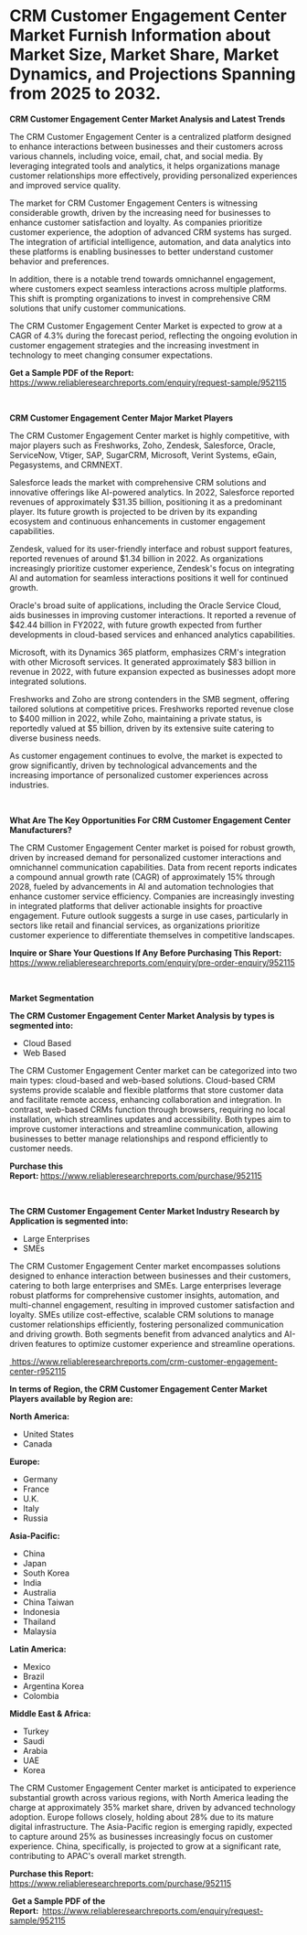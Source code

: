 <p><h1>CRM Customer Engagement Center Market Furnish Information about Market Size, Market Share, Market Dynamics, and Projections Spanning from 2025 to 2032.</h1></p><p><strong>CRM Customer Engagement Center Market Analysis and Latest Trends</strong></p>
<p><p>The CRM Customer Engagement Center is a centralized platform designed to enhance interactions between businesses and their customers across various channels, including voice, email, chat, and social media. By leveraging integrated tools and analytics, it helps organizations manage customer relationships more effectively, providing personalized experiences and improved service quality. </p><p>The market for CRM Customer Engagement Centers is witnessing considerable growth, driven by the increasing need for businesses to enhance customer satisfaction and loyalty. As companies prioritize customer experience, the adoption of advanced CRM systems has surged. The integration of artificial intelligence, automation, and data analytics into these platforms is enabling businesses to better understand customer behavior and preferences.</p><p>In addition, there is a notable trend towards omnichannel engagement, where customers expect seamless interactions across multiple platforms. This shift is prompting organizations to invest in comprehensive CRM solutions that unify customer communications.</p><p>The CRM Customer Engagement Center Market is expected to grow at a CAGR of 4.3% during the forecast period, reflecting the ongoing evolution in customer engagement strategies and the increasing investment in technology to meet changing consumer expectations.</p></p>
<p><strong>Get a Sample PDF of the Report:&nbsp;</strong> <a href="https://www.reliableresearchreports.com/enquiry/request-sample/952115?utm_campaign=3345&utm_medium=2&utm_source=Github&utm_content=ia&utm_term=17042025&utm_id=crm-customer-engagement-center">https://www.reliableresearchreports.com/enquiry/request-sample/952115</a></p>
<p>&nbsp;</p>
<p><strong>CRM Customer Engagement Center Major Market Players</strong></p>
<p><p>The CRM Customer Engagement Center market is highly competitive, with major players such as Freshworks, Zoho, Zendesk, Salesforce, Oracle, ServiceNow, Vtiger, SAP, SugarCRM, Microsoft, Verint Systems, eGain, Pegasystems, and CRMNEXT. </p><p>Salesforce leads the market with comprehensive CRM solutions and innovative offerings like AI-powered analytics. In 2022, Salesforce reported revenues of approximately $31.35 billion, positioning it as a predominant player. Its future growth is projected to be driven by its expanding ecosystem and continuous enhancements in customer engagement capabilities.</p><p>Zendesk, valued for its user-friendly interface and robust support features, reported revenues of around $1.34 billion in 2022. As organizations increasingly prioritize customer experience, Zendesk's focus on integrating AI and automation for seamless interactions positions it well for continued growth.</p><p>Oracle's broad suite of applications, including the Oracle Service Cloud, aids businesses in improving customer interactions. It reported a revenue of $42.44 billion in FY2022, with future growth expected from further developments in cloud-based services and enhanced analytics capabilities.</p><p>Microsoft, with its Dynamics 365 platform, emphasizes CRM's integration with other Microsoft services. It generated approximately $83 billion in revenue in 2022, with future expansion expected as businesses adopt more integrated solutions.</p><p>Freshworks and Zoho are strong contenders in the SMB segment, offering tailored solutions at competitive prices. Freshworks reported revenue close to $400 million in 2022, while Zoho, maintaining a private status, is reportedly valued at $5 billion, driven by its extensive suite catering to diverse business needs.</p><p>As customer engagement continues to evolve, the market is expected to grow significantly, driven by technological advancements and the increasing importance of personalized customer experiences across industries.</p></p>
<p>&nbsp;</p>
<p><strong>What Are The Key Opportunities For CRM Customer Engagement Center Manufacturers?</strong></p>
<p><p>The CRM Customer Engagement Center market is poised for robust growth, driven by increased demand for personalized customer interactions and omnichannel communication capabilities. Data from recent reports indicates a compound annual growth rate (CAGR) of approximately 15% through 2028, fueled by advancements in AI and automation technologies that enhance customer service efficiency. Companies are increasingly investing in integrated platforms that deliver actionable insights for proactive engagement. Future outlook suggests a surge in use cases, particularly in sectors like retail and financial services, as organizations prioritize customer experience to differentiate themselves in competitive landscapes.</p></p>
<p><strong>Inquire or Share Your Questions If Any Before Purchasing This Report:</strong> <a href="https://www.reliableresearchreports.com/enquiry/pre-order-enquiry/952115?utm_campaign=3345&utm_medium=2&utm_source=Github&utm_content=ia&utm_term=17042025&utm_id=crm-customer-engagement-center">https://www.reliableresearchreports.com/enquiry/pre-order-enquiry/952115</a></p>
<p>&nbsp;</p>
<p><strong>Market Segmentation</strong></p>
<p><strong>The CRM Customer Engagement Center Market Analysis by types is segmented into:</strong></p>
<p><ul><li>Cloud Based</li><li>Web Based</li></ul></p>
<p><p>The CRM Customer Engagement Center market can be categorized into two main types: cloud-based and web-based solutions. Cloud-based CRM systems provide scalable and flexible platforms that store customer data and facilitate remote access, enhancing collaboration and integration. In contrast, web-based CRMs function through browsers, requiring no local installation, which streamlines updates and accessibility. Both types aim to improve customer interactions and streamline communication, allowing businesses to better manage relationships and respond efficiently to customer needs.</p></p>
<p><strong>Purchase this Report:&nbsp;</strong><a href="https://www.reliableresearchreports.com/purchase/952115?utm_campaign=3345&utm_medium=2&utm_source=Github&utm_content=ia&utm_term=17042025&utm_id=crm-customer-engagement-center">https://www.reliableresearchreports.com/purchase/952115</a></p>
<p>&nbsp;</p>
<p><strong>The CRM Customer Engagement Center Market Industry Research by Application is segmented into:</strong></p>
<p><ul><li>Large Enterprises</li><li>SMEs</li></ul></p>
<p><p>The CRM Customer Engagement Center market encompasses solutions designed to enhance interaction between businesses and their customers, catering to both large enterprises and SMEs. Large enterprises leverage robust platforms for comprehensive customer insights, automation, and multi-channel engagement, resulting in improved customer satisfaction and loyalty. SMEs utilize cost-effective, scalable CRM solutions to manage customer relationships efficiently, fostering personalized communication and driving growth. Both segments benefit from advanced analytics and AI-driven features to optimize customer experience and streamline operations.</p></p>
<p><a href="https://www.reliableresearchreports.com/crm-customer-engagement-center-r952115?utm_campaign=3345&utm_medium=2&utm_source=Github&utm_content=ia&utm_term=17042025&utm_id=crm-customer-engagement-center">&nbsp;https://www.reliableresearchreports.com/crm-customer-engagement-center-r952115</a></p>
<p><strong>In terms of Region, the CRM Customer Engagement Center Market Players available by Region are:</strong></p>
<p>
    <p> <strong> North America: </strong>
        <ul>
            <li>United States</li>
            <li>Canada</li>
        </ul>
        </p> 
    <p> <strong> Europe: </strong>
        <ul>
            <li>Germany</li>
            <li>France</li>
            <li>U.K.</li>
            <li>Italy</li>
            <li>Russia</li>
        </ul>
        </p> 
    <p> <strong> Asia-Pacific: </strong>
        <ul>
            <li>China</li>
            <li>Japan</li>
            <li>South Korea</li>
            <li>India</li>
            <li>Australia</li>
            <li>China Taiwan</li>
            <li>Indonesia</li>
            <li>Thailand</li>
            <li>Malaysia</li>
        </ul>
        </p> 
    <p> <strong> Latin America: </strong>
        <ul>
            <li>Mexico</li>
            <li>Brazil</li>
            <li>Argentina Korea</li>
            <li>Colombia</li>
        </ul>
        </p> 
    <p> <strong> Middle East & Africa: </strong>
        <ul>
            <li>Turkey</li>
            <li>Saudi</li>
            <li>Arabia</li>
            <li>UAE</li>
            <li>Korea</li>
        </ul>
    </p>
    </p>
<p><p>The CRM Customer Engagement Center market is anticipated to experience substantial growth across various regions, with North America leading the charge at approximately 35% market share, driven by advanced technology adoption. Europe follows closely, holding about 28% due to its mature digital infrastructure. The Asia-Pacific region is emerging rapidly, expected to capture around 25% as businesses increasingly focus on customer experience. China, specifically, is projected to grow at a significant rate, contributing to APAC's overall market strength.</p></p>
<p><strong>Purchase this Report: </strong><a href="https://www.reliableresearchreports.com/purchase/952115?utm_campaign=3345&utm_medium=2&utm_source=Github&utm_content=ia&utm_term=17042025&utm_id=crm-customer-engagement-center">https://www.reliableresearchreports.com/purchase/952115</a></p>
<p>&nbsp;<strong>Get a Sample PDF of the Report:&nbsp;&nbsp;</strong><a href="https://www.reliableresearchreports.com/enquiry/request-sample/952115?utm_campaign=3345&utm_medium=2&utm_source=Github&utm_content=ia&utm_term=17042025&utm_id=crm-customer-engagement-center">https://www.reliableresearchreports.com/enquiry/request-sample/952115</a></p>
<p><strong></strong></p>
<p><p></p><p></p><p></p></p>